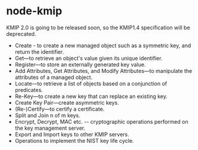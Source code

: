 # node-kmip

KMIP 2.0 is going to be released soon, so the KMIP1.4 specification will be deprecated.

* Create - to create a new managed object such as a symmetric key, and return the identifier.
* Get—to retrieve an object's value given its unique identifier.
* Register—to store an externally generated key value.
* Add Attributes, Get Attributes, and Modify Attributes—to manipulate the attributes of a managed object.
* Locate—to retrieve a list of objects based on a conjunction of predicates.
* Re-Key—to create a new key that can replace an existing key.
* Create Key Pair—create asymmetric keys.
* (Re-)Certify—to certify a certificate.
* Split and Join n of m keys.
* Encrypt, Decrypt, MAC etc. -- cryptographic operations performed on the key management server.
* Export and Import keys to other KMIP servers.
* Operations to implement the NIST key life cycle.

